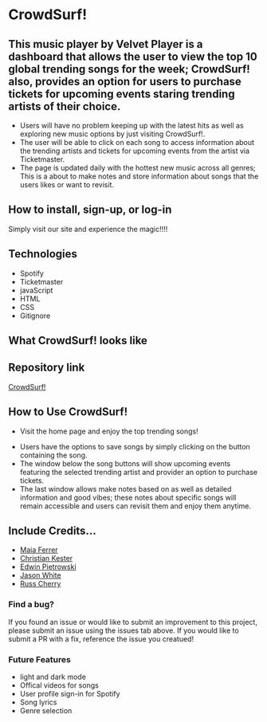 # CrowdSurf!

## This music player by Velvet Player is a dashboard that allows the user to view the top 10 global trending songs for the week; CrowdSurf! also, provides an option for users to purchase tickets for upcoming events staring trending artists of their choice.

- Users will have no problem keeping up with the latest hits as well as exploring new music options by just visiting CrowdSurf!.
- The user will be able to click on each song to access information about the trending artists and tickets for upcoming events from the artist via Ticketmaster.
- The page is updated daily with the hottest new music across all genres; This is a about to make notes and store information about songs that the users likes or want to revisit.

## How to install, sign-up, or log-in

Simply visit our site and experience the magic!!!!

## Technologies

- Spotify
- Ticketmaster
- javaScript
- HTML
- CSS
- Gitignore

## What CrowdSurf! looks like

## Repository link

[CrowdSurf!](https://github.com/ckester99/crowd-surf.git)

## How to Use CrowdSurf!

- Visit the home page and enjoy the top trending songs!

* Users have the options to save songs by simply clicking on the button containing the song.
* The window below the song buttons will show upcoming events featuring the selected trending artist and provider an option to purchase tickets.
* The last window allows make notes based on as well as detailed information and good vibes; these notes about specific songs will remain accessible and users can revisit them and enjoy them anytime.

## Include Credits...

- [Maia Ferrer](https://github.com/maiaferrer)
- [Christian Kester](https://github.com/ckester99)
- [Edwin Pietrowski](https://github.com/BogartDME)
- [Jason White](https://github.com/JasonAdalWhite)
- [Russ Cherry](https://github.com/RussC22)

### Find a bug?

If you found an issue or would like to submit an improvement to this project, please submit an issue using the issues tab above. If you would like to submit a PR with a fix, reference the issue you creatued!

### Future Features

- light and dark mode
- Offical videos for songs
- User profile sign-in for Spotify
- Song lyrics
- Genre selection
